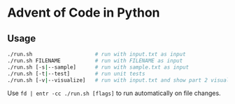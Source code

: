 # Advent of Code in Python

## Usage

```sh
./run.sh                    # run with input.txt as input
./run.sh FILENAME           # run with FILENAME as input
./run.sh [-s|--sample]      # run with sample.txt as input
./run.sh [-t|--test]        # run unit tests
./run.sh [-v|--visualize]   # run with input.txt and show part 2 visualization
```

Use `fd | entr -cc ./run.sh [flags]` to run automatically on file changes.
